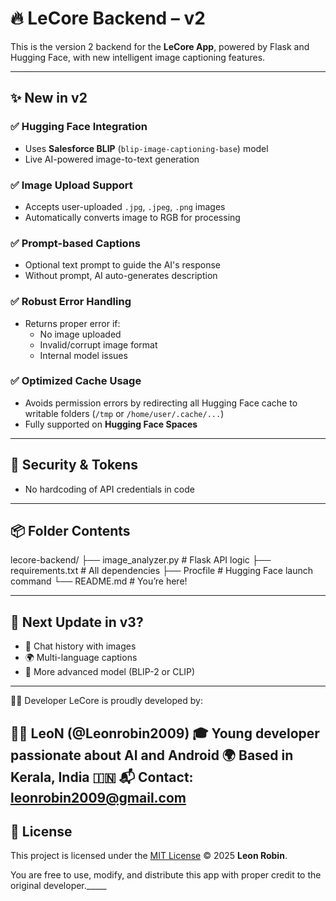 # 🔥 LeCore Backend – v2

This is the version 2 backend for the **LeCore App**, powered by Flask and Hugging Face, with new intelligent image captioning features.

---

## ✨ New in v2

### ✅ Hugging Face Integration
- Uses **Salesforce BLIP** (`blip-image-captioning-base`) model
- Live AI-powered image-to-text generation

### ✅ Image Upload Support
- Accepts user-uploaded `.jpg`, `.jpeg`, `.png` images
- Automatically converts image to RGB for processing

### ✅ Prompt-based Captions
- Optional text prompt to guide the AI's response
- Without prompt, AI auto-generates description

### ✅ Robust Error Handling
- Returns proper error if:
  - No image uploaded
  - Invalid/corrupt image format
  - Internal model issues

### ✅ Optimized Cache Usage
- Avoids permission errors by redirecting all Hugging Face cache to writable folders (`/tmp` or `/home/user/.cache/...`)
- Fully supported on **Hugging Face Spaces**

---

## 🔐 Security & Tokens
- No hardcoding of API credentials in code

---

## 📦 Folder Contents
lecore-backend/
├── image_analyzer.py # Flask API logic
├── requirements.txt # All dependencies
├── Procfile # Hugging Face launch command
└── README.md # You’re here!


---

## 📍 Next Update in v3?

- 🔄 Chat history with images
- 🌍 Multi-language captions
- 🧠 More advanced model (BLIP-2 or CLIP)

---

👨‍💻 Developer
LeCore is proudly developed by:

👨‍💻 LeoN (@Leonrobin2009)
🎓 Young developer passionate about AI and Android
🌍 Based in Kerala, India 🇮🇳
📬 Contact: leonrobin2009@gmail.com
---

## 📄 License

This project is licensed under the [MIT License](./LICENSE) © 2025 **Leon Robin**.

You are free to use, modify, and distribute this app with proper credit to the original developer._____
